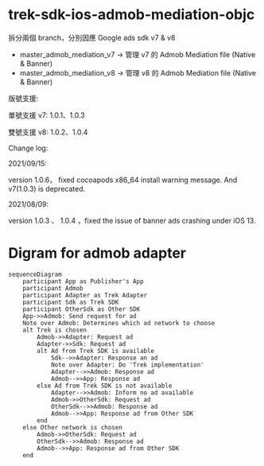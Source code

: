 # trek-sdk-ios-admob-mediation-objc

拆分兩個 branch，分別因應 Google ads sdk v7 & v8

- master_admob_mediation_v7 -> 管理 v7 的 Admob Mediation file (Native & Banner)
- master_admob_mediation_v8 -> 管理 v8 的 Admob Mediation file (Native & Banner)

版號支援:

單號支援 v7: 1.0.1、1.0.3

雙號支援 v8: 1.0.2、1.0.4



Change log:

2021/09/15: 

version 1.0.6， fixed cocoapods x86_64 install warning message. And v7(1.0.3) is deprecated.

2021/08/09: 

version 1.0.3 、 1.0.4 ，fixed the issue of banner ads crashing under iOS 13.


# Digram for admob adapter
```mermaid
sequenceDiagram
    participant App as Publisher's App
    participant Admob
    participant Adapter as Trek Adapter
    participant Sdk as Trek SDK
    participant OtherSdk as Other SDK
    App->>Admob: Send request for ad
    Note over Admob: Determines which ad network to choose
    alt Trek is chosen
        Admob->>Adapter: Request ad
        Adapter->>Sdk: Request ad
        alt Ad from Trek SDK is available
            Sdk-->>Adapter: Response an ad
            Note over Adapter: Do 'Trek implementation'
            Adapter-->>Admob: Response ad
            Admob-->>App: Response ad
        else Ad from Trek SDK is not available
            Adapter-->>Admob: Inform no ad available
            Admob->>OtherSdk: Request ad
            OtherSdk-->>Admob: Response ad
            Admob-->>App: Response ad from Other SDK
        end
    else Other network is chosen
        Admob->>OtherSdk: Request ad
        OtherSdk-->>Admob: Response ad
        Admob-->>App: Response ad from Other SDK
    end

```
